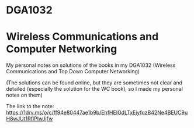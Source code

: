 # DGA1032
# Wireless Communications and Computer Networking

My personal notes on solutions of the books in my DGA1032 (Wireless Communications and Top Down Computer Networking)

(The solutions can be found online, but they are sometimes not clear and detailed (especially the solution for the WC book), so I made my personal notes on them)

The link to the note: https://1drv.ms/o/c/ff94e80447ae1b9b/EhfHEIGdLTxEjyfqzB42Ne4BEUC9uH8wJUt1RfIPlwJjfw
